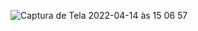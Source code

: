![Captura de Tela 2022-04-14 às 15 06 57](https://user-images.githubusercontent.com/101880897/163452439-aee05fbd-db16-47a6-9ebb-25dbd220e8ee.png)
